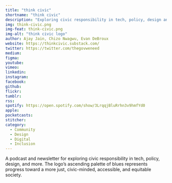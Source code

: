 ```yaml
---
title: "think civic"
shortname: "think civic"
description: "Exploring civic responsibility in tech, policy, design and more."
img: think-civic.png
img-feat: think-civic.png
img-alt: "think civic logo"
author: Ajay Jain, Chizo Nwagwu, Evan DeBroux
website: https://thinkcivic.substack.com/
twitter: https://twitter.com/thegovweneed
medium: 
figma: 
youtube: 
vimeo: 
linkedin: 
instagram: 
facebook: 
github: 
flickr: 
tumblr: 
rss: 
spotify: https://open.spotify.com/show/3LrqqjBluRrhn3v9hmfYd0
apple: 
pocketcasts: 
stitcher: 
category:
  - Community
  - Design
  - Digital
  - Inclusion
---
```


A podcast and newsletter for exploring civic responsibility in tech, policy, design, and more. The logo’s ascending palette of blues represents progress toward a more just, civic-minded, accessible, and equitable society. 